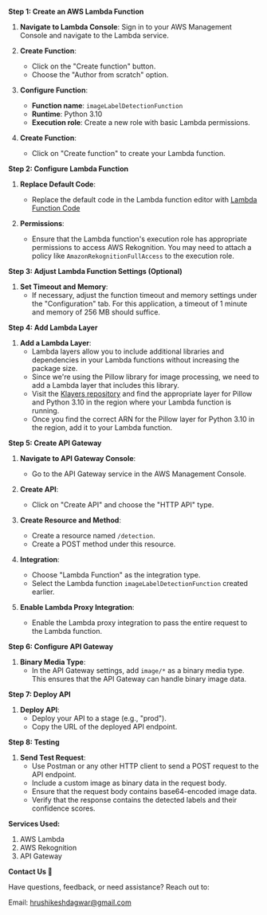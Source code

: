 **Step 1: Create an AWS Lambda Function**

1. **Navigate to Lambda Console**: Sign in to your AWS Management Console and navigate to the Lambda service.

2. **Create Function**:
   - Click on the "Create function" button.
   - Choose the "Author from scratch" option.

3. **Configure Function**:
   - **Function name**: `imageLabelDetectionFunction`
   - **Runtime**: Python 3.10
   - **Execution role**: Create a new role with basic Lambda permissions.

4. **Create Function**:
   - Click on "Create function" to create your Lambda function.

**Step 2: Configure Lambda Function**

1. **Replace Default Code**:
   - Replace the default code in the Lambda function editor with [Lambda Function Code]([https://github.com/keithrozario/Klayers](https://github.com/Hrushi-d/Image-Label-Detection-Using-AWS/blob/main/Lambda%20Function%20Code.py))

2. **Permissions**:
   - Ensure that the Lambda function's execution role has appropriate permissions to access AWS Rekognition. You may need to attach a policy like `AmazonRekognitionFullAccess` to the execution role.

**Step 3: Adjust Lambda Function Settings (Optional)**

1. **Set Timeout and Memory**:
   - If necessary, adjust the function timeout and memory settings under the "Configuration" tab. For this application, a timeout of 1 minute and memory of 256 MB should suffice.

**Step 4: Add Lambda Layer**

1. **Add a Lambda Layer**:
   - Lambda layers allow you to include additional libraries and dependencies in your Lambda functions without increasing the package size.
   - Since we're using the Pillow library for image processing, we need to add a Lambda layer that includes this library.
   - Visit the [Klayers repository](https://github.com/keithrozario/Klayers) and find the appropriate layer for Pillow and Python 3.10 in the region where your Lambda function is running.
   - Once you find the correct ARN for the Pillow layer for Python 3.10 in the region, add it to your Lambda function.

**Step 5: Create API Gateway**

1. **Navigate to API Gateway Console**:
   - Go to the API Gateway service in the AWS Management Console.

2. **Create API**:
   - Click on "Create API" and choose the "HTTP API" type.

3. **Create Resource and Method**:
   - Create a resource named `/detection`.
   - Create a POST method under this resource.

4. **Integration**:
   - Choose "Lambda Function" as the integration type.
   - Select the Lambda function `imageLabelDetectionFunction` created earlier.

5. **Enable Lambda Proxy Integration**:
   - Enable the Lambda proxy integration to pass the entire request to the Lambda function.

**Step 6: Configure API Gateway**

1. **Binary Media Type**:
   - In the API Gateway settings, add `image/*` as a binary media type. This ensures that the API Gateway can handle binary image data.

**Step 7: Deploy API**

1. **Deploy API**:
   - Deploy your API to a stage (e.g., "prod").
   - Copy the URL of the deployed API endpoint.

**Step 8: Testing**

1. **Send Test Request**:
   - Use Postman or any other HTTP client to send a POST request to the API endpoint.
   - Include a custom image as binary data in the request body.
   - Ensure that the request body contains base64-encoded image data.
   - Verify that the response contains the detected labels and their confidence scores.

**Services Used:**
1. AWS Lambda
2. AWS Rekognition
3. API Gateway

**Contact Us 📧**

Have questions, feedback, or need assistance? Reach out to:

Email: hrushikeshdagwar@gmail.com

